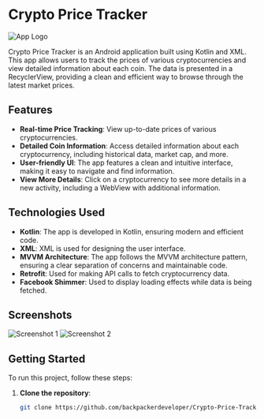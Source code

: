 # Crypto Price Tracker

![App Logo](https://dummyimageurl.com/your-logo.png)

Crypto Price Tracker is an Android application built using Kotlin and XML. This app allows users to track the prices of various cryptocurrencies and view detailed information about each coin. The data is presented in a RecyclerView, providing a clean and efficient way to browse through the latest market prices.

## Features

- **Real-time Price Tracking**: View up-to-date prices of various cryptocurrencies.
- **Detailed Coin Information**: Access detailed information about each cryptocurrency, including historical data, market cap, and more.
- **User-friendly UI**: The app features a clean and intuitive interface, making it easy to navigate and find information.
- **View More Details**: Click on a cryptocurrency to see more details in a new activity, including a WebView with additional information.

## Technologies Used

- **Kotlin**: The app is developed in Kotlin, ensuring modern and efficient code.
- **XML**: XML is used for designing the user interface.
- **MVVM Architecture**: The app follows the MVVM architecture pattern, ensuring a clear separation of concerns and maintainable code.
- **Retrofit**: Used for making API calls to fetch cryptocurrency data.
- **Facebook Shimmer**: Used to display loading effects while data is being fetched.

## Screenshots

![Screenshot 1](https://dummyimageurl.com/screenshot1.png)
![Screenshot 2](https://dummyimageurl.com/screenshot2.png)

## Getting Started

To run this project, follow these steps:

1. **Clone the repository**:
   ```bash
   git clone https://github.com/backpackerdeveloper/Crypto-Price-Tracker---MVVM.git
